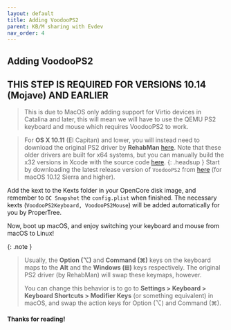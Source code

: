 ```yaml
---
layout: default
title: Adding VoodooPS2
parent: KB/M sharing with Evdev
nav_order: 4
---
```

## Adding VoodooPS2
## THIS STEP IS REQUIRED FOR VERSIONS **10.14** (Mojave) AND EARLIER
> This is due to MacOS only adding support for Virtio devices in Catalina and later, this will mean we will have to use the QEMU PS2 keyboard and mouse which requires VoodooPS2 to work.

> For **OS X 10.11** (El Capitan) and lower, you will instead need to download the original PS2 driver by **RehabMan** <a href="https://bitbucket.org/RehabMan/os-x-voodoo-ps2-controller/downloads/">here</a>. Note that these older drivers are built for x64 systems, but you can manually build the x32 versions in Xcode with the source code <a href="https://github.com/RehabMan/OS-X-Voodoo-PS2-Controller/">here</a>.
{: .headsup }
Start by downloading the latest release version of ``VoodooPS2`` from <a href="https://github.com/acidanthera/VoodooPS2/releases/">here</a> (for macOS 10.12 Sierra and higher).

Add the kext to the Kexts folder in your OpenCore disk image, and remember to ``OC Snapshot`` the ``config.plist`` when finished. The necessary kexts (``VoodooPS2Keyboard, VoodooPS2Mouse``) will be added automatically for you by ProperTree.

Now, boot up macOS, and enjoy switching your keyboard and mouse from macOS to Linux!

{: .note }
>  Usually, the **Option (⌥)** and **Command (⌘)** keys on the keyboard maps to the **Alt** and the **Windows (⊞)** keys respectively. The original PS2 driver (by RehabMan) will swap these keymaps, however.
> 
> You can change this behavior is to go to **Settings > Keyboard > Keyboard Shortcuts > Modifier Keys** (or something equivalent) in macOS, and swap the action keys for Option (⌥) and Command (⌘).

#### Thanks for reading!
